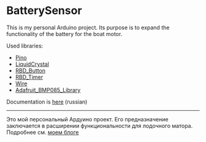 BatterySensor
=======
This is my personal Arduino project. Its purpose is to expand the functionality of the battery for the boat motor.

Used libraries:

*	[Pino](https://github.com/valmat/Pino)
*	[LiquidCrystal](https://github.com/arduino/Arduino/tree/master/libraries/LiquidCrystal)
*	[RBD_Button](https://github.com/alextaujenis/RBD_Button)
*	[RBD_Timer](https://github.com/alextaujenis/RBD_Timer)
*	[Wire](https://www.arduino.cc/en/Reference/Wire)
*	[Adafruit_BMP085_Library](https://github.com/adafruit/Adafruit-BMP085-Library)

Documentation is [here](https://github.com/valmat/BatterySensor/tree/master/docs) (russian)

---

Это мой персональный Aрдуино проект. Его предназначение заключается в расширении функциональности для лодочного матора.
Подробнее см. [моем блоге](http://www.valmat.ru/2016/02/batterySensor.html)

